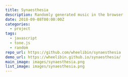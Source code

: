```yaml
---
title: Synaesthesia
description: Randomly generated music in the browser
date: 2018-09-08T00:00:00Z
categories:
  - project
tags:
  - javascript
  - tone.js
  - random
repo_url: https://github.com/wheelibin/synaesthesia
demo_url: https://wheelibin.github.io/synaesthesia/
main_image: images/synaesthesia.png
list_image: images/synaesthesia.png
---
```

